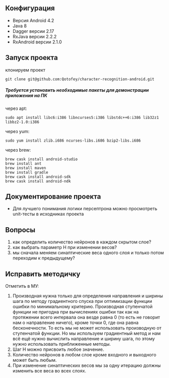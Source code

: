 ## Конфигурация
* Версия Android 4.2
* Java 8
* Dagger версии 2.17
* RxJava версии 2.2.2
* RxAndroid версии 2.1.0
## Запуск проекта
клонируем проект
```
git clone git@github.com:Qotofey/character-recognition-android.git
```
##### Требуется установить необходимые пакеты для демонстрации приложения на ПК
через apt:
```
sudo apt install libc6:i386 libncurses5:i386 libstdc++6:i386 lib32z1 libbz2-1.0:i386
```
через yum:
```
sudo yum install zlib.i686 ncurses-libs.i686 bzip2-libs.i686
```
через brew:
```
brew cask install android-studio 
brew install ant
brew install maven
brew install gradle
brew cask install android-sdk
brew cask install android-ndk
```
## Документирование проекта
* Для лучшего понимания логики персептрона можно просмотреть unit-тесты в исходниках проекта


## Вопросы
1. как определить количество нейронов в каждом скрытом слое?
2. как выбрать параметр H при изменении весов?
2. мы сначала меняем синаптические веса одного слоя и только потом переходим к предыдущему?

## Исправить методичку
Отметить в МУ: 
1) Производная нужна только для определения направления и ширины шага по методу 
градиентного спуска при оптимизации функции ошибки по минимальному критерию. 
Производная ступенчатой функции не 
пригодна при вычислениях ошибки так как на протяжении всего интервала она везде равна 0 
(то есть не говорит нам о направление ничего), кроме точки 0, где она равна бесконечности. 
То есть мы не может использовать производную от ступенчатой функции. Но мы используем градиентный 
метод и нам всё ещё нужно вычислить направление и ширину шага, по этому нужно использовать 
приближенные методы.
2) Шаг H можно присвоить любое значение.
3) Количество нейронов в любом слое кроме входного и выходного может быть любым.
4) При изменение синаптических весов мы за одну итерацию должны изменить все веса во всех слоях.

